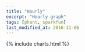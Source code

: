 ```yaml
---
title: "Hourly"
excerpt: "Hourly graph"
tags: [phant, sparkfun]
last_modified_at: 2016-11-06
---
```


{% include charts.html %}

<script>
var drawThisChart = creata_drawChart('?page=1', 'chart-hourly');
google.charts.setOnLoadCallback(drawThisChart);
</script>


<div id="chart-hourly" style="width: 100%;"></div>

